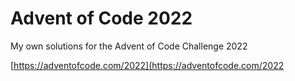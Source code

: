 # Advent of Code 2022
My own solutions for the Advent of Code Challenge 2022

[https://adventofcode.com/2022](https://adventofcode.com/2022
